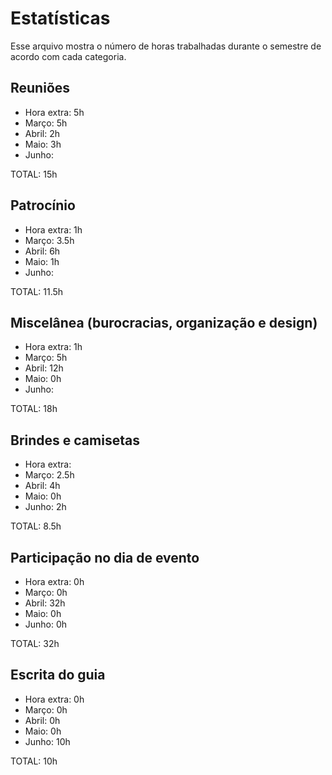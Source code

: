 # Estatísticas
Esse arquivo mostra o número de horas trabalhadas durante o semestre de acordo com cada categoria.

## Reuniões
- Hora extra: 5h
- Março: 5h
- Abril: 2h
- Maio: 3h
- Junho:

TOTAL: 15h

## Patrocínio
- Hora extra: 1h
- Março: 3.5h
- Abril: 6h
- Maio: 1h
- Junho:

TOTAL: 11.5h

## Miscelânea (burocracias, organização e design)
- Hora extra: 1h
- Março: 5h
- Abril: 12h
- Maio: 0h
- Junho:

TOTAL: 18h

## Brindes e camisetas
- Hora extra:
- Março: 2.5h
- Abril: 4h
- Maio: 0h
- Junho: 2h

TOTAL: 8.5h

## Participação no dia de evento
- Hora extra: 0h
- Março: 0h
- Abril: 32h
- Maio: 0h
- Junho: 0h

TOTAL: 32h

## Escrita do guia
- Hora extra: 0h
- Março: 0h
- Abril: 0h
- Maio: 0h
- Junho: 10h

TOTAL: 10h
